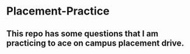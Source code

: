 # Placement-Practice
This repo has some questions that I am practicing to ace on campus placement drive.
--------------
